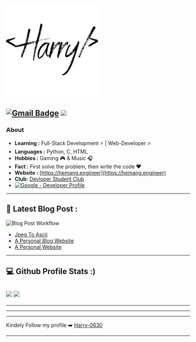 <img src="/Harry (1).png" width="50%">

[![Gmail Badge](https://img.shields.io/badge/-0630harry@gmail.com-c14438?style=flat-square&logo=Gmail&logoColor=white&link=mailto:0630harry@gmail.com)](mailto:0630harry@gmail.com)
![](https://komarev.com/ghpvc/?username=harry-0630)
--------------------------------------------------------------------------------------------------------------------------------------------------------------------------------
### About

-  **Learning :** Full-Stack Development :zap: | Web-Developer :fire:	
-  **Languages :** Python, C, HTML
-  **Hobbies :** Gaming :video_game: & Music :headphones:
-  **Fact :** First solve the problem, then write the code :heart:
-  **Website :** [https://hemang.engineer](https://hemang.engineer)
-  **Club:** [Devloper Student Club](https://dsc.community.dev/u/mndq2u/)
-  [![Google - Developer Profile](https://img.shields.io/static/v1?label=Google&message=Developer+Profile&color=4285F4)](https://developers.google.com/profile/u/102487938215659220995)
------------------------------------------------------------------------------------------------------------------------------------------------------------------------------
## 📕 Latest Blog Post :
![Blog Post Workflow](https://github.com/hemang-2001/hemang-2001/workflows/Blog%20Post%20Workflow/badge.svg?branch=main)
<!-- BLOG-POST-LIST:START -->

- [Jpeg To Ascii](https://blog.hemang.engineer/2021/03/27/JPEG-TO-ASCII.html)
- [A Personal Blog Website](https://blog.hemang.engineer/2020/12/18/A-Blog-Website.html)
- [A Personal Website](https://blog.hemang.engineer/2020/12/15/A-Personal-Website.html)
<!-- BLOG-POST-LIST:END -->
--------------------------------------------------------------------------------------------------------------------------------------------------------------------------------
## 💻 Github Profile Stats :)
![](https://github-profile-summary-cards.vercel.app/api/cards/stats?username=hemang-2001&theme=dracula)
![](https://github-profile-summary-cards.vercel.app/api/cards/productive-time?username=hemang-2001&theme=dracula)
--------------------------------------------------------------------------------------------------------------------------------------------------------------------------------
--------------------------------------------------------------------------------------------------------------------------------------------------------------------------------
--------------------------------------------------------------------------------------------------------------------------------------------------------------------------------
--------------------------------------------------------------------------------------------------------------------------------------------------------------------------------
Kindely Follow my profile ➡️ [Harry-0630](https://github.com/harry-0630)

--------------------------------------------------------------------------------------------------------------------------------------------------------------------------------

